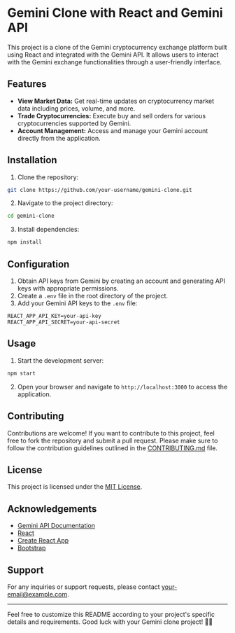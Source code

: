 # Gemini Clone with React and Gemini API

This project is a clone of the Gemini cryptocurrency exchange platform built using React and integrated with the Gemini API. It allows users to interact with the Gemini exchange functionalities through a user-friendly interface.

## Features

- **View Market Data:** Get real-time updates on cryptocurrency market data including prices, volume, and more.
- **Trade Cryptocurrencies:** Execute buy and sell orders for various cryptocurrencies supported by Gemini.
- **Account Management:** Access and manage your Gemini account directly from the application.

## Installation

1. Clone the repository:

```bash
git clone https://github.com/your-username/gemini-clone.git
```

2. Navigate to the project directory:

```bash
cd gemini-clone
```

3. Install dependencies:

```bash
npm install
```

## Configuration

1. Obtain API keys from Gemini by creating an account and generating API keys with appropriate permissions.
2. Create a `.env` file in the root directory of the project.
3. Add your Gemini API keys to the `.env` file:

```plaintext
REACT_APP_API_KEY=your-api-key
REACT_APP_API_SECRET=your-api-secret
```

## Usage

1. Start the development server:

```bash
npm start
```

2. Open your browser and navigate to `http://localhost:3000` to access the application.

## Contributing

Contributions are welcome! If you want to contribute to this project, feel free to fork the repository and submit a pull request. Please make sure to follow the contribution guidelines outlined in the [CONTRIBUTING.md](CONTRIBUTING.md) file.

## License

This project is licensed under the [MIT License](LICENSE).

## Acknowledgements

- [Gemini API Documentation](https://docs.gemini.com/)
- [React](https://reactjs.org/)
- [Create React App](https://create-react-app.dev/)
- [Bootstrap](https://getbootstrap.com/)

## Support

For any inquiries or support requests, please contact [your-email@example.com](mailto:your-email@example.com).

---

Feel free to customize this README according to your project's specific details and requirements. Good luck with your Gemini clone project! 🚀🔥
